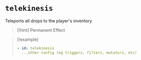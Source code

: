 # `telekinesis`

Teleports all drops to the player's inventory

> [!hint] Permanent Effect

> [!example]
> ```yaml
> - id: telekinesis
>   ...other config (eg triggers, filters, mutators, etc)
> ```

